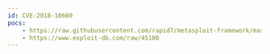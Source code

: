 ```yaml
---
id: CVE-2018-10660
pocs:
    - https://raw.githubusercontent.com/rapid7/metasploit-framework/master/modules/exploits/linux/http/axis_srv_parhand_rce.rb
    - https://www.exploit-db.com/raw/45100
---
```

